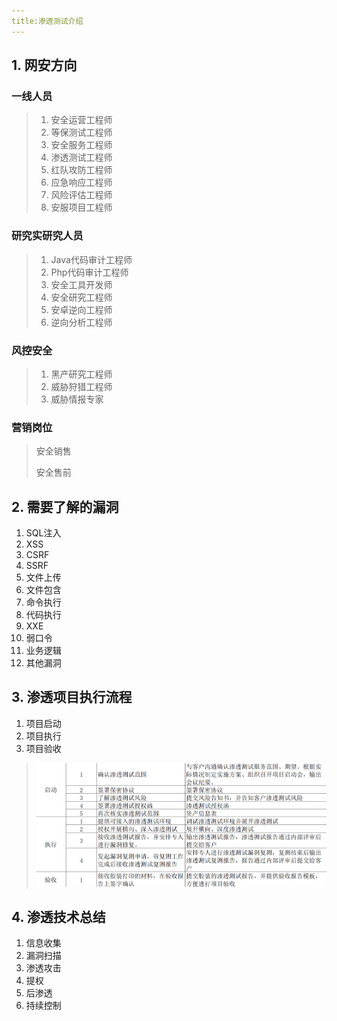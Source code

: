 ```yaml
---
title:渗透测试介绍
---
```






## 1. 网安方向

### 一线人员

> 1. 安全运营工程师
> 2. 等保测试工程师
> 3. 安全服务工程师
> 4. 渗透测试工程师
> 5. 红队攻防工程师
> 6. 应急响应工程师
> 7. 风险评估工程师
> 8. 安服项目工程师

### 研究实研究人员

> 1. Java代码审计工程师
> 2. Php代码审计工程师
> 3. 安全工具开发师
> 4. 安全研究工程师
> 5. 安卓逆向工程师
> 6. 逆向分析工程师

### 风控安全

> 1. 黑产研究工程师
> 2. 威胁狩猎工程师
> 3. 威胁情报专家

### 营销岗位

> 安全销售
>
> 安全售前

## 2. 需要了解的漏洞

1. SQL注入 
2.  XSS 
3. CSRF
4. SSRF
5. 文件上传 
6. 文件包含 
7. 命令执行
8. 代码执行
9. XXE 
10. 弱口令 
11. 业务逻辑 
12. 其他漏洞

## 3. 渗透项目执行流程

1. 项目启动
2. 项目执行
3. 项目验收

>  ![image-20230602201709580](https://raw.githubusercontent.com/QDGSCLOUD/BJYH_picture/main/img/image-20230602201709580.png)



## 4. 渗透技术总结

1. 信息收集
2. 漏洞扫描
3. 渗透攻击
4. 提权
5. 后渗透
6. 持续控制

